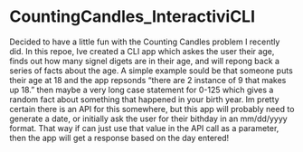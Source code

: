 # CountingCandles_InteractiviCLI
Decided to have a little fun with the Counting Candles problem I recently did. In this repoe, Ive created a CLI app which askes the user their age, finds out how many 
signel digets are in their age, and will repong back a series of facts about the age. A simple example sould be that someone puts their age at 18 and the app repsonds
“there are 2 instance of 9 that makes up 18.” then maybe a very long case statement for  0-125 which gives a random fact about something that happened 
in your birth year. Im pretty certain there is an API for this somewhere, but this app will probably need to generate a date, or initially ask the user for their bithday
in an mm/dd/yyyy format. That way if can just use that value in the API call as a parameter, then the app will get a response based on the day entered!
